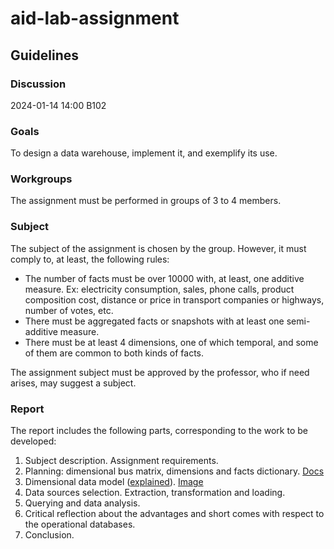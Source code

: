 # aid-lab-assignment

## Guidelines 

### Discussion
2024-01-14 14:00 B102

### Goals
To design a data warehouse, implement it, and exemplify its use.

### Workgroups
The assignment must be performed in groups of 3 to 4 members.

### Subject
The subject of the assignment is chosen by the group. However, it must comply to, at least, the following rules:

- The number of facts must be over 10000 with, at least, one additive measure. Ex: electricity consumption, sales, phone calls, product composition cost, distance or price in transport companies or highways, number of votes, etc.
- There must be aggregated facts or snapshots with at least one semi-additive measure.
- There must be at least 4 dimensions, one of which temporal, and some of them are common to both kinds of facts.

The assignment subject must be approved by the professor, who if need arises, may suggest a subject.

### Report
The report includes the following parts, corresponding to the work to be developed:

1. Subject description. Assignment requirements.
2. Planning: dimensional bus matrix, dimensions and facts dictionary. [Docs](./docs/dimensional-bus-matrix)
3. Dimensional data model ([explained](./docs/dimensional-model/diagram.md)). [Image](./docs/dimensional-model/diagram.png)
4. Data sources selection. Extraction, transformation and loading.
5. Querying and data analysis.
6. Critical reflection about the advantages and short comes with respect to the operational databases.
7. Conclusion.